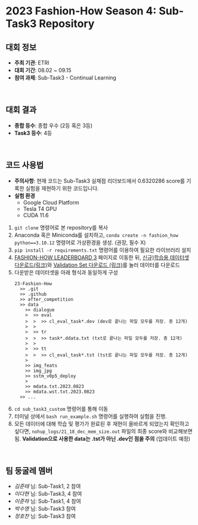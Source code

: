 # 2023 Fashion-How Season 4: Sub-Task3 Repository
## 대회 정보
- **주최 기관**: ETRI
- **대회 기간**: 08.02 ~ 09.15
- **참여 과제**: Sub-Task3 - Continual Learning
<br>

## 대회 결과
- **종합 등수**: 종합 우수 (2등 혹은 3등)
- **Task3 등수**: 4등
<br>

## 코드 사용법
- **주의사항**: 현재 코드는 Sub-Task3 실채점 리더보드에서 0.6320286 score를 기록한 실험을 재현하기 위한 코드입니다.
- **실험 환경**
  - Google Cloud Platform
  - Tesla T4 GPU
  - CUDA 11.6

1. `git clone` 명령어로 본 repository를 복사
1. Anaconda 혹은 Miniconda를 설치하고, `conda create -n fashion_how python==3.10.12` 명령어로 가상환경을 생성. (권장, 필수 X)
1. `pip install -r requirements.txt` 명령어를 이용하여 필요한 라이브러리 설치
1. [FASHION-HOW LEADERBOARD 3](https://fashion-how.org/ETRI23/fascode_board/season4/leaderboard3/leader3outline.html) 페이지로 이동한 뒤, [신규)학습용 데이터셋 다운로드(링크)](https://drive.google.com/file/d/1E0dVb4W_QuWpuUQyGPLLo7Md41gUerPD/view?usp=sharing)와 [Validation Set 다운로드 (링크)](https://drive.google.com/file/d/1ZNPzt3t9D8r-ZkE8yB3o9He2kqqFp2l_/view)를 눌러 데이터를 다운로드
1. 다운받은 데이터셋을 아래 형식과 동일하게 구성
    ```
    23-Fashion-How
      >> .git
      >> .github
      >> after_competition
      >> data
        >> dialogue
        >  >> eval
        >  >  >> cl_eval_task*.dev (dev로 끝나는 파일 모두를 저장. 총 12개)
        >  >
        >  >> tr
        >  >  >> task*.ddata.txt (txt로 끝나는 파일 모두를 저장. 총 12개)
        >  >
        >  >> tt
        >  >  >> cl_eval_task*.tst (tst로 끝나는 파일 모두를 저장. 총 12개)
        >  
        >> img_feats
        >> img_jpg
        >> sstm_v0p5_deploy
        >
        >> mdata.txt.2023.0823
        >> mdata.wst.txt.2023.0823
      >> ...
    ```
1. `cd sub_task3_custom` 명령어를 통해 이동
1. 터미널 상에서 `bash run_example.sh` 명령어를 실행하여 실험을 진행.
1. 모든 데이터에 대해 학습 및 평가가 완료된 후 재현이 올바르게 되었는지 확인하고 싶다면, `nohup_logs/21_18_dec_mem_size.out` 파일의 최종 score와 비교해보면 됨. 
**Validation으로 사용한 data는 .tst가 아닌 .dev인 점을 주의** (업데이트 예정)
<br>

## 팀 둥굴레 멤버
- _김준태_ 님: Sub-Task1, 2 참여
- _이다현_ 님: Sub-Task3, 4 참여
- _이준하_ 님: Sub-Task1, 4 참여
- _박수영_ 님: Sub-Task3 참여
- _정호찬_ 님: Sub-Task3 참여

